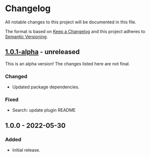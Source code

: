 # Changelog

All notable changes to this project will be documented in this file.

The format is based on [Keep a Changelog](https://keepachangelog.com/en/1.0.0/)
and this project adheres to [Semantic Versioning](https://semver.org/spec/v2.0.0.html).

## [1.0.1-alpha] - unreleased

This is an alpha version! The changes listed here are not final.

### Changed
- Updated package dependencies.

### Fixed
- Search: update plugin README

## 1.0.0 - 2022-05-30
### Added
- Initial release.

[1.0.1-alpha]: https://github.com/Automattic/jetpack-search-plugin/compare/v1.0.0...v1.0.1-alpha
